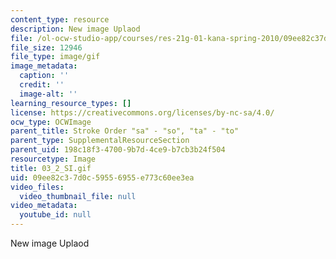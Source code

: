 ```yaml
---
content_type: resource
description: New image Uplaod
file: /ol-ocw-studio-app/courses/res-21g-01-kana-spring-2010/09ee82c37d0c59556955e773c60ee3ea_03_2_SI.gif
file_size: 12946
file_type: image/gif
image_metadata:
  caption: ''
  credit: ''
  image-alt: ''
learning_resource_types: []
license: https://creativecommons.org/licenses/by-nc-sa/4.0/
ocw_type: OCWImage
parent_title: Stroke Order "sa" - "so", "ta" - "to"
parent_type: SupplementalResourceSection
parent_uid: 198c18f3-4700-9b7d-4ce9-b7cb3b24f504
resourcetype: Image
title: 03_2_SI.gif
uid: 09ee82c3-7d0c-5955-6955-e773c60ee3ea
video_files:
  video_thumbnail_file: null
video_metadata:
  youtube_id: null
---
```

New image Uplaod